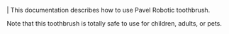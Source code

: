 |
This documentation describes how to use Pavel Robotic toothbrush.

Note that this toothbrush is totally safe to use for children, adults, or pets.